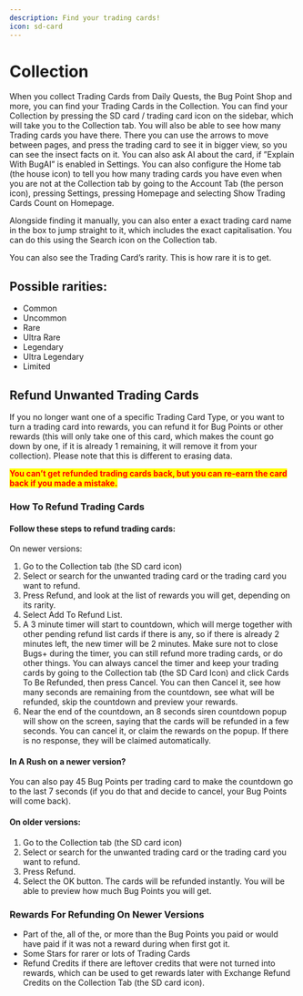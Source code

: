 ```yaml
---
description: Find your trading cards!
icon: sd-card
---
```


# Collection

When you collect Trading Cards from Daily Quests, the Bug Point Shop and more, you can find your Trading Cards in the Collection. You can find your Collection by pressing the SD card / trading card icon on the sidebar, which will take you to the Collection tab. You will also be able to see how many Trading cards you have there. There you can use the arrows to move between pages, and press the trading card to see it in bigger view, so you can see the insect facts on it. You can also ask AI about the card, if ”Explain With BugAI” is enabled in Settings. You can also configure the Home tab (the house icon) to tell you how many trading cards you have even when you are not at the Collection tab by going to the Account Tab (the person icon), pressing Settings, pressing Homepage and selecting Show Trading Cards Count on Homepage.

Alongside finding it manually, you can also enter a exact trading card name in the box to jump straight to it, which includes the exact capitalisation. You can do this using the Search icon on the Collection tab.

You can also see the Trading Card’s rarity. This is how rare it is to get.

## Possible rarities:

* Common
* Uncommon
* Rare
* Ultra Rare
* Legendary
* Ultra Legendary
* Limited

## Refund Unwanted Trading Cards

If you no longer want one of a specific Trading Card Type,  or you want to turn a trading card into rewards, you can refund it for Bug Points or other rewards (this will only take one of this card, which makes the count go down by one, if it is already 1 remaining, it will remove it from your collection). Please note that this is different to erasing data.

<mark style="color:red;">**You can’t get refunded trading cards back, but you can re-earn the card back if you made a mistake.**</mark>

### How To Refund Trading Cards

#### **Follow these steps to refund trading cards:**

On newer versions:

1. Go to the Collection tab (the SD card icon)
2. Select or search for the unwanted trading card or the trading card you want to refund.
3. Press Refund, and look at the list of rewards you will get, depending on its rarity.
4. Select Add To Refund List.
5. A 3 minute timer will start to countdown, which will merge together with other pending refund list cards if there is any, so if there is already 2 minutes left, the new timer will be 2 minutes. Make sure not to close Bugs+ during the timer, you can still refund more trading cards, or do other things. You can always cancel the timer and keep your trading cards by going to the Collection tab (the SD Card Icon) and click Cards To Be Refunded, then press Cancel. You can then Cancel it, see how many seconds are remaining from the countdown, see what will be refunded, skip the countdown and preview your rewards.
6. Near the end of the countdown, an 8 seconds siren countdown popup will show on the screen, saying that the cards will be refunded in a few seconds. You can cancel it, or claim the rewards on the popup. If there is no response, they will be claimed automatically.

#### In A Rush on a newer version?

You can also pay 45 Bug Points per trading card to make the countdown go to the last 7 seconds (if you do that and decide to cancel, your Bug Points will come back).

#### On older versions:

1. Go to the Collection tab (the SD card icon)
2. Select or search for the unwanted trading card or the trading card you want to refund.
3. Press Refund.
4. Select the OK button. The cards will be refunded instantly. You will be able to preview how much Bug Points you will get.

### Rewards For Refunding On Newer Versions

* Part of the, all of the, or more than the Bug Points you paid or would have paid if it was not a reward during when first got it.
* Some Stars for rarer or lots of Trading Cards
* Refund Credits if there are leftover credits that were not turned into rewards, which can be used to get rewards later with Exchange Refund Credits on the Collection Tab (the SD card icon).

